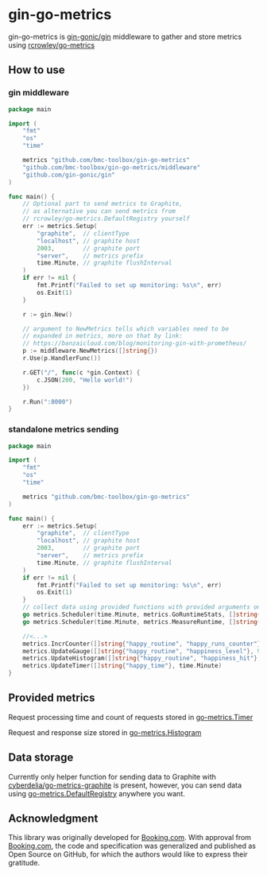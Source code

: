 # gin-go-metrics

gin-go-metrics is [gin-gonic/gin](https://github.com/gin-gonic/gin) middleware to gather and store metrics using [rcrowley/go-metrics](https://github.com/rcrowley/go-metrics)

## How to use

### gin middleware

```go
package main

import (
	"fmt"
	"os"
	"time"

	metrics "github.com/bmc-toolbox/gin-go-metrics"
	"github.com/bmc-toolbox/gin-go-metrics/middleware"
	"github.com/gin-gonic/gin"
)

func main() {
	// Optional part to send metrics to Graphite,
	// as alternative you can send metrics from
	// rcrowley/go-metrics.DefaultRegistry yourself
	err := metrics.Setup(
		"graphite",  // clientType
		"localhost", // graphite host
		2003,        // graphite port
		"server",    // metrics prefix
		time.Minute, // graphite flushInterval
	)
	if err != nil {
		fmt.Printf("Failed to set up monitoring: %s\n", err)
		os.Exit(1)
	}

	r := gin.New()

	// argument to NewMetrics tells which variables need to be
	// expanded in metrics, more on that by link:
	// https://banzaicloud.com/blog/monitoring-gin-with-prometheus/
	p := middleware.NewMetrics([]string{})
	r.Use(p.HandlerFunc())

	r.GET("/", func(c *gin.Context) {
		c.JSON(200, "Hello world!")
	})

	r.Run(":8000")
}
```

### standalone metrics sending

```go
package main

import (
	"fmt"
	"os"
	"time"

	metrics "github.com/bmc-toolbox/gin-go-metrics"
)

func main() {
	err := metrics.Setup(
		"graphite",  // clientType
		"localhost", // graphite host
		2003,        // graphite port
		"server",    // metrics prefix
		time.Minute, // graphite flushInterval
	)
	if err != nil {
		fmt.Printf("Failed to set up monitoring: %s\n", err)
		os.Exit(1)
	}
	// collect data using provided functions with provided arguments once a minute
	go metrics.Scheduler(time.Minute, metrics.GoRuntimeStats, []string{""})
	go metrics.Scheduler(time.Minute, metrics.MeasureRuntime, []string{"uptime"}, time.Now())

	//<...>
	metrics.IncrCounter([]string{"happy_routine", "happy_runs_counter"}, 1)
	metrics.UpdateGauge([]string{"happy_routine", "happiness_level"}, 9000)
	metrics.UpdateHistogram([]string{"happy_routine", "happiness_hit"}, 0.35)
	metrics.UpdateTimer([]string{"happy_time"}, time.Minute)
}
```

## Provided metrics

Request processing time and count of requests stored in [go-metrics.Timer](https://github.com/rcrowley/go-metrics/blob/master/timer.go)

Request and response size stored in [go-metrics.Histogram](https://github.com/rcrowley/go-metrics/blob/master/histogram.go)

## Data storage

Currently only helper function for sending data to Graphite with [cyberdelia/go-metrics-graphite](https://github.com/cyberdelia/go-metrics-graphite)
 is present, however, you can send data using
 [go-metrics.DefaultRegistry](https://github.com/rcrowley/go-metrics/blob/cf894ca225d73a7d5dbb4b3a922f4ae3608bb618/registry.go#L323) anywhere you want.

## Acknowledgment

This library was originally developed for [Booking.com](http://www.booking.com).
With approval from [Booking.com](http://www.booking.com), the code and
specification was generalized and published as Open Source on GitHub, for
which the authors would like to express their gratitude.
